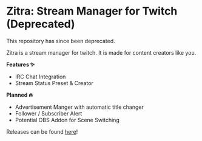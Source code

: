 # Zitra: Stream Manager for Twitch (Deprecated)
This repository has since been deprecated.

Zitra is a stream manager for twitch. It is made for content creators like you.


<b> Features ✨ </b>

- IRC Chat Integration
- Stream Status Preset & Creator

<b> Planned 🔥 </b>

- Advertisement Manger with automatic title changer
- Follower / Subscriber Alert
- Potential OBS Addon for Scene Switching


Releases can be found [here](https://github.com/Celtrius/Zitra/releases)!
